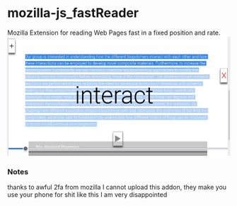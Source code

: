 # mozilla-js_fastReader
Mozilla Extension for reading Web Pages fast in a fixed position and rate.
![](preview.png)

### Notes

thanks to awful 2fa from mozilla I cannot upload this addon, they make you use your phone for shit like this
I am very disappointed 